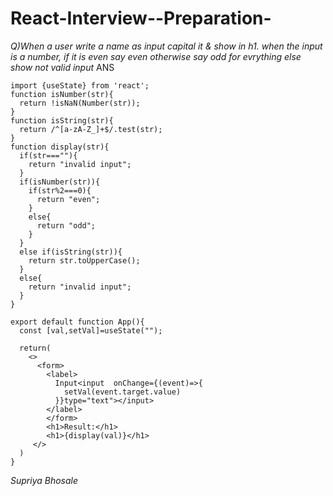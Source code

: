 # React-Interview--Preparation-
*Q)When a user write a name as input capital it & show in h1. when the input is a number,
if it is even say even otherwise say odd for evrything else show not valid input*
ANS
```
import {useState} from 'react';
function isNumber(str){
  return !isNaN(Number(str));
}
function isString(str){
  return /^[a-zA-Z_]+$/.test(str);
}
function display(str){
  if(str===""){
    return "invalid input";
  }
  if(isNumber(str)){
    if(str%2===0){
      return "even";
    }
    else{
      return "odd";
    }
  }
  else if(isString(str)){
    return str.toUpperCase();
  }
  else{
    return "invalid input";
  }
}

export default function App(){
  const [val,setVal]=useState("");
  
  return(
    <>
      <form>
        <label>
          Input<input  onChange={(event)=>{
            setVal(event.target.value)
          }}type="text"></input>
        </label>
        </form> 
        <h1>Result:</h1>
        <h1>{display(val)}</h1>
     </>
  )
}
```



*Supriya Bhosale*





